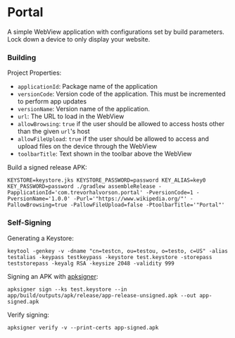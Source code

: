 # Portal

A simple WebView application with configurations set by build parameters.
Lock down a device to only display your website.

### Building

Project Properties:

- `applicationId`: Package name of the application
- `versionCode`: Version code of the application. This must be incremented to perform app updates
- `versionName`: Version name of the application.
- `url`: The URL to load in the WebView
- `allowBrowsing`: `true` if the user should be allowed to access hosts other than the given `url`'s host
- `allowFileUpload`: `true` if the user should be allowed to access and upload files on the device through the WebView
- `toolbarTitle`: Text shown in the toolbar above the WebView

Build a signed release APK:

`KEYSTORE=keystore.jks KEYSTORE_PASSWORD=password KEY_ALIAS=key0 KEY_PASSWORD=password ./gradlew assembleRelease -PapplicationId='com.trevorhalvorson.portal' -PversionCode=1 -PversionName='1.0.0' -Purl='"https://www.wikipedia.org/"' -PallowBrowsing=true -PallowFileUpload=false -PtoolbarTitle='"Portal"'`

### Self-Signing

Generating a Keystore:

`keytool -genkey -v -dname "cn=testcn, ou=testou, o=testo, c=US" -alias testalias -keypass testkeypass -keystore test.keystore -storepass teststorepass -keyalg RSA -keysize 2048 -validity 999`

Signing an APK with [apksigner](https://developer.android.com/studio/command-line/apksigner.html):

`apksigner sign --ks test.keystore --in app/build/outputs/apk/release/app-release-unsigned.apk --out app-signed.apk`

Verify signing:

`apksigner verify -v --print-certs app-signed.apk`

